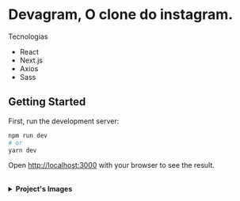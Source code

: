 # Devagram, O clone do instagram.

 <p>Tecnologias</p>
        <ul>
  <li>React</li>
  <li>Next.js</li>
  <li>Axios</li>
  <li>Sass</li>
        </ul>
<h5>
  
## Getting Started

First, run the development server:

```bash
npm run dev
# or
yarn dev
```

Open [http://localhost:3000](http://localhost:3000) with your browser to see the result.


  <br>
<details>
  <br>
  <summary><b>Project's Images</b></summary>

  <h3> Desktop </h3>
  ![image](https://user-images.githubusercontent.com/84048306/165886359-3a0369af-d8b3-4a1d-acf2-5a67f57320db.png)
  ![image](https://user-images.githubusercontent.com/84048306/165886367-f5c98b17-4cca-411c-b356-37ac1d70b8fc.png)
  <h3> Mobile </h3>
  ![image](https://user-images.githubusercontent.com/84048306/165886472-3d7d45fb-76b0-4016-b585-56226c3da1a1.png)


</details>

